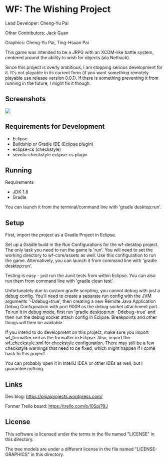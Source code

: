 # WF: The Wishing Project

Lead Developer: Cheng-Yu Pai

Other Contributors: Jack Guan

Graphics: Cheng-Yu Pai, Ting-Hsuan Pai

This game was intended to be a JRPG with an XCOM-like battle system, centered around the ability to wish for objects (ala Nethack).

Since this project is overly ambitious, I am stopping serious development for it. It's not playable in its current form (if you want something remotely playable use release version 0.0.1). If there is something preventing it from running in the future, I might fix it though.

## Screenshots

<img src="https://raw.githubusercontent.com/cypai/wf/master/images/2016-01-27-tree.png">

## Requirements for Development

- Eclipse
- Buildship or Gradle IDE (Eclipse plugin)
- eclipse-cs (checkstyle)
- sevntu-checkstyle eclipse-cs plugin

## Running

Requirements

- JDK 1.8
- Gradle

You can launch it from the terminal/command line with 'gradle desktop:run'.

## Setup

First, import the project as a Gradle Project in Eclipse.

Set up a Gradle build in the Run Configurations for the wf-desktop project. The only task you need to run the game is 'run'. You will need to set the working directory to wf-core/assets as well. Use this configuration to run the game. Alternatively, you can launch it from command line with 'gradle desktop:run'.

Testing is easy - just run the Junit tests from within Eclipse. You can also run them from command line with 'gradle clean test'.

Unfortunately due to custom gradle scripting, you cannot debug with just a debug config. You'll need to create a separate run config with the JVM arguments '-Ddebug=true', then creating a new Remote Java Application Debug Configuration with port 9009 as the debug socket attachment port.
To run it in debug mode, first run 'gradle desktop:run -Ddebug=true' and then run the debug socket attach config in Eclipse. Breakpoints and other things will then be available.

If you intend to do development on this project, make sure you import wf_formatter.xml as the formatter in Eclipse. Also, import the wf_checkstyle.xml for checkstyle configuration. There may still be a few checkstyle warnings that need to be fixed, which might happen if I come back to this project.

You can probably open it in IntelliJ IDEA or other IDEs as well, but I guarantee nothing.

## Links

Dev blog: https://pipaiprojects.wordpress.com/

Former Trello board: https://trello.com/b/I0Spj79J

## License

This software is licensed under the terms in the file named "LICENSE" in this directory.

The tree models are under a different license in the file named "LICENSE-GRAPHICS" in this directory.
